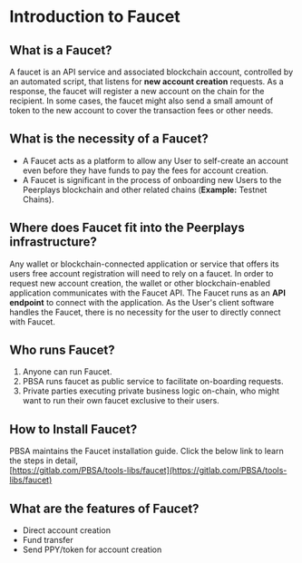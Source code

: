 # Introduction to Faucet

## What is a Faucet?

A faucet is an API service and associated blockchain account, controlled by an automated script, that listens for **new account creation** requests. As a response, the faucet will register a new account on the chain for the recipient. In some cases, the faucet might also send a small amount of token to the new account to cover the transaction fees or other needs.

## What is the necessity of a Faucet?

* A Faucet acts as a platform to allow any User to self-create an account even before they have funds to pay the fees for account creation.&#x20;
* A Faucet is significant in the process of onboarding new Users to the Peerplays blockchain and other related chains (**Example:** Testnet Chains).

## Where does Faucet fit into the Peerplays infrastructure?

Any wallet or blockchain-connected application or service that offers its users free account registration will need to rely on a faucet.  In order to request new account creation, the wallet or other blockchain-enabled application communicates with the Faucet API. The Faucet runs as an **API endpoint** to connect with the application. As the User's client software handles the Faucet, there is no necessity for the user to directly connect with Faucet.

## Who runs Faucet?

1. Anyone can run Faucet.
2. PBSA runs faucet as public service to facilitate on-boarding requests.
3. Private parties executing private business logic on-chain, who might want to run their own faucet exclusive to their users.

## How to Install Faucet?

PBSA maintains the Faucet installation guide. Click the below link to learn the steps in detail,\
[https://gitlab.com/PBSA/tools-libs/faucet](https://gitlab.com/PBSA/tools-libs/faucet)

## What are the features of Faucet?

* Direct account creation
* Fund transfer
* Send PPY/token for account creation
